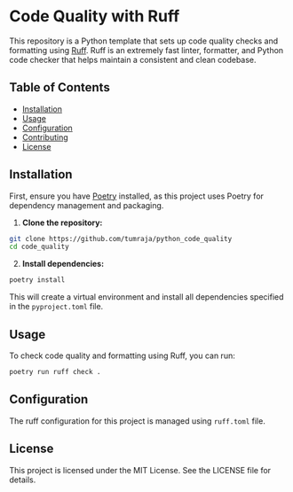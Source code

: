 # Code Quality with Ruff

This repository is a Python template that sets up code quality checks and formatting using [Ruff](https://beta.ruff.rs/docs/). Ruff is an extremely fast linter, formatter, and Python code checker that helps maintain a consistent and clean codebase.

## Table of Contents

- [Installation](#installation)
- [Usage](#usage)
- [Configuration](#configuration)
- [Contributing](#contributing)
- [License](#license)

## Installation

First, ensure you have [Poetry](https://python-poetry.org/) installed, as this project uses Poetry for dependency management and packaging.

1. **Clone the repository:**

```sh
git clone https://github.com/tumraja/python_code_quality
cd code_quality
```

2. **Install dependencies:**

```sh
poetry install
```

This will create a virtual environment and install all dependencies specified in the `pyproject.toml` file.

## Usage

To check code quality and formatting using Ruff, you can run:

```sh
poetry run ruff check .
```

## Configuration

The ruff configuration for this project is managed using `ruff.toml` file.

## License

This project is licensed under the MIT License. See the LICENSE file for details.
